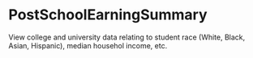 # PostSchoolEarningSummary
View college and university data relating to student race (White, Black, Asian, Hispanic), median househol income, etc.
